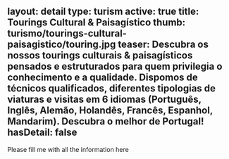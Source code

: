 layout: detail
type: turism
active: true
title: Tourings Cultural & Paisagístico
thumb: turismo/tourings-cultural-paisagistico/touring.jpg
teaser: Descubra os nossos tourings culturais & paisagísticos pensados e estruturados para quem privilegia o conhecimento e a qualidade.
        Dispomos de técnicos qualificados, diferentes tipologias de viaturas e visitas em 6 idiomas (Português, Inglês, Alemão, Holandês, Francês, Espanhol, Mandarim).
        Descubra o melhor de Portugal!
hasDetail: false
---

Please fill me with all the information here
